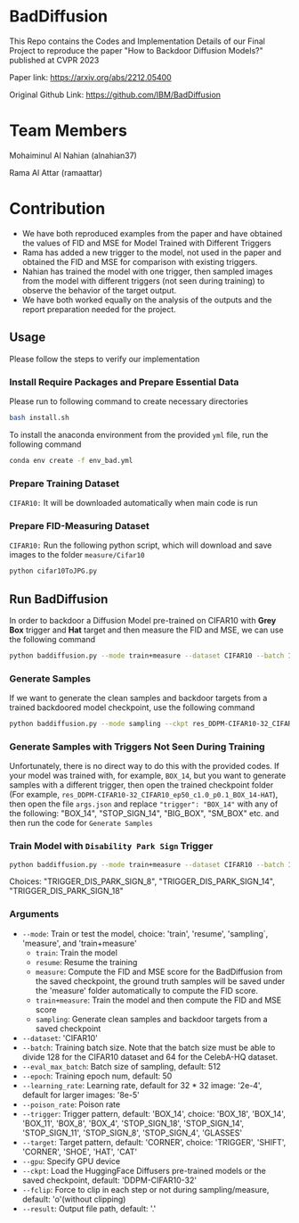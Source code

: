 # BadDiffusion
This Repo contains the Codes and Implementation Details of our Final Project to reproduce the paper "How to Backdoor Diffusion Models?" published at CVPR 2023

Paper link: https://arxiv.org/abs/2212.05400

Original Github Link: https://github.com/IBM/BadDiffusion

# Team Members
Mohaiminul Al Nahian (alnahian37)

Rama Al Attar (ramaattar)

# Contribution
- We have both reproduced examples from the paper and have obtained the values of FID and MSE for Model Trained with Different Triggers
- Rama has added a new trigger to the model, not used in the paper and obtained the FID and MSE for comparison with existing triggers.
- Nahian has trained the model with one trigger, then sampled images from the model with different triggers (not seen during training) to observe the behavior of the target output.
- We have both worked equally on the analysis of the outputs and the report preparation needed for the project.


## Usage
Please follow the steps to verify our implementation

### Install Require Packages and Prepare Essential Data

Please run to following command to create necessary directories

```bash
bash install.sh
```

To install the anaconda environment from the provided `yml` file, run the following command

```bash
conda env create -f env_bad.yml
```

### Prepare Training Dataset

`CIFAR10:` It will be downloaded automatically when main code is run

### Prepare FID-Measuring Dataset

`CIFAR10:` Run the following python script, which will download and save images to the folder ``measure/Cifar10``

```bash
python cifar10ToJPG.py
```

## Run BadDiffusion

In order to backdoor a Diffusion Model pre-trained on CIFAR10 with **Grey Box** trigger and **Hat** target and then measure the FID and MSE, we can use the following command

```bash
python baddiffusion.py --mode train+measure --dataset CIFAR10 --batch 128 --epoch 50 --poison_rate 0.1 --trigger BOX_14 --target HAT --ckpt DDPM-CIFAR10-32 --fclip o -o --gpu 0
```


### Generate Samples

If we want to generate the clean samples and backdoor targets from a trained backdoored model checkpoint, use the following command

```bash
python baddiffusion.py --mode sampling --ckpt res_DDPM-CIFAR10-32_CIFAR10_ep50_c1.0_p0.1_BOX_14-HAT --fclip o --gpu 0
```


### Generate Samples with Triggers Not Seen During Training

Unfortunately, there is no direct way to do this with the provided codes. If your model was trained with, for example, ``BOX_14``, but you want to generate samples with a different trigger, then open the trained checkpoint folder (For example, `res_DDPM-CIFAR10-32_CIFAR10_ep50_c1.0_p0.1_BOX_14-HAT`), then open the file ``args.json`` and replace `"trigger": "BOX_14"` with any of the following: "BOX_14", "STOP_SIGN_14", "BIG_BOX", "SM_BOX" etc. and then run the code for `Generate Samples`

### Train Model with ``Disability Park Sign`` Trigger

```bash
python baddiffusion.py --mode train+measure --dataset CIFAR10 --batch 128 --epoch 50 --poison_rate 0.1 --trigger TRIGGER_DIS_PARK_SIGN_8 --target SHOE --ckpt DDPM-CIFAR10-32 --fclip o -o --gpu 0
```

Choices: "TRIGGER_DIS_PARK_SIGN_8", "TRIGGER_DIS_PARK_SIGN_14", "TRIGGER_DIS_PARK_SIGN_18"

### Arguments
- ``--mode``: Train or test the model, choice: 'train', 'resume', 'sampling`, 'measure', and 'train+measure'
    - ``train``: Train the model
    - ``resume``: Resume the training
    - ``measure``: Compute the FID and MSE score for the BadDiffusion from the saved checkpoint, the ground truth samples will be saved under the 'measure' folder automatically to compute the FID score.
    - ``train+measure``: Train the model and then compute the FID and MSE score
    - ``sampling``: Generate clean samples and backdoor targets from a saved checkpoint
- ``--dataset``: 'CIFAR10'
- ``--batch``: Training batch size. Note that the batch size must be able to divide 128 for 
the CIFAR10 dataset and 64 for the CelebA-HQ dataset.
- ``--eval_max_batch``: Batch size of sampling, default: 512
- ``--epoch``: Training epoch num, default: 50
- ``--learning_rate``: Learning rate, default for 32 * 32 image: '2e-4', default for larger images: '8e-5'
- ``--poison_rate``: Poison rate
- ``--trigger``: Trigger pattern, default: 'BOX_14', choice: 'BOX_18', 'BOX_14', 'BOX_11', 'BOX_8', 'BOX_4', 'STOP_SIGN_18', 'STOP_SIGN_14', 'STOP_SIGN_11', 'STOP_SIGN_8', 'STOP_SIGN_4', 'GLASSES'
- ``--target``: Target pattern, default: 'CORNER', choice: 'TRIGGER', 'SHIFT', 'CORNER', 'SHOE', 'HAT', 'CAT'
- ``--gpu``: Specify GPU device
- ``--ckpt``: Load the HuggingFace Diffusers pre-trained models or the saved checkpoint, default: 'DDPM-CIFAR10-32'
- ``--fclip``: Force to clip in each step or not during sampling/measure, default: 'o'(without clipping)
- ``--result``: Output file path, default: '.'
